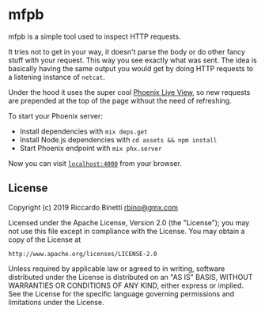 # mfpb

mfpb is a simple tool used to inspect HTTP requests.

It tries not to get in your way, it doesn't parse the body or do other
fancy stuff with your request. This way you see exactly what was sent.
The idea is basically having the same output you would get by doing HTTP
requests to a listening instance of `netcat`.

Under the hood it uses the super cool [Phoenix Live View](https://github.com/phoenixframework/phoenix_live_view),
so new requests are prepended at the top of the page without the need of
refreshing.

To start your Phoenix server:

  * Install dependencies with `mix deps.get`
  * Install Node.js dependencies with `cd assets && npm install`
  * Start Phoenix endpoint with `mix phx.server`

Now you can visit [`localhost:4000`](http://localhost:4000) from your browser.

## License
Copyright (c) 2019 Riccardo Binetti <rbino@gmx.com>

Licensed under the Apache License, Version 2.0 (the "License"); you may not use this file except in compliance with the License. You may obtain a copy of the License at
```
http://www.apache.org/licenses/LICENSE-2.0
```
Unless required by applicable law or agreed to in writing, software distributed under the License is distributed on an "AS IS" BASIS, WITHOUT WARRANTIES OR CONDITIONS OF ANY KIND, either express or implied. See the License for the specific language governing permissions and limitations under the License.
